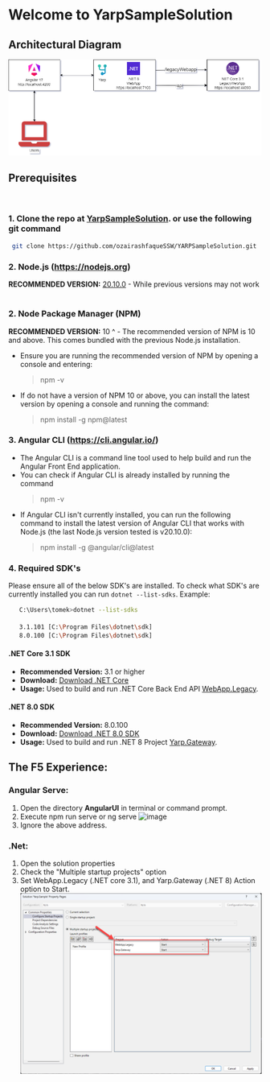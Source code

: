 # Welcome to YarpSampleSolution
## Architectural Diagram
![image](./src/AngularUI/src/assets/yarp-migration-architectural-diagram.png)

## Prerequisites
&nbsp;
### 1. Clone the repo at [YarpSampleSolution](https://github.com/ozairashfaqueSSW/YarpSampleSolution). or use the following git command
 ```bash
  git clone https://github.com/ozairashfaqueSSW/YARPSampleSolution.git
  ```
### 2. Node.js (https://nodejs.org)
**RECOMMENDED VERSION:** [20.10.0](https://nodejs.org/en/download) - While previous versions may not work 
&nbsp;
### 2. Node Package Manager (NPM)
**RECOMMENDED VERSION:** 10 ^ - The recommended version of NPM is 10 and above. This comes bundled with the previous Node.js installation.
- Ensure you are running the recommended version of NPM by opening a console and entering:
  > npm -v
- If do not have a version of NPM 10 or above, you can install the latest version by opening a console and running the command:

  > npm install -g npm@latest
&nbsp;
### 3. Angular CLI (https://cli.angular.io/)
- The Angular CLI is a command line tool used to help build and run the Angular Front End application.
- You can check if Angular CLI is already installed by running the command
  > npm -v
- If Angular CLI isn't currently installed, you can run the following command to install the latest version of Angular CLI that works with Node.js (the last Node.js version tested is v20.10.0):
  > npm install -g @angular/cli@latest
&nbsp;
### 4. Required SDK's
Please ensure all of the below SDK's are installed.
To check what SDK's are currently installed you can run `dotnet --list-sdks`.
Example:

```bash
   C:\Users\tomek>dotnet --list-sdks

   3.1.101 [C:\Program Files\dotnet\sdk]
   8.0.100 [C:\Program Files\dotnet\sdk]
```
#### .NET Core 3.1 SDK

- **Recommended Version:** 3.1 or higher
- **Download:** [Download .NET Core](https://dotnet.microsoft.com/en-us/download/dotnet)
- **Usage:** Used to build and run .NET Core Back End API  [WebApp.Legacy](https://github.com/ozairashfaqueSSW/YARP.Sample.Solution/tree/master/src/WebApp.Legacy).

#### .NET 8.0 SDK

- **Recommended Version:** 8.0.100
- **Download:** [Download .NET 8.0 SDK](https://dotnet.microsoft.com/en-us/download/dotnet)
- **Usage:** Used to build and run .NET 8 Project [Yarp.Gateway](https://github.com/ozairashfaqueSSW/YARP.Sample.Solution/tree/master/src/Yarp.Gateway).

## The F5 Experience:
### Angular Serve:
1. Open the directory **AngularUI** in terminal or command prompt.
2. Execute npm run serve or ng serve
   ![image](https://github.com/ozairashfaqueSSW/YARP.Sample.Solution/assets/96504411/051c5867-1bcc-4b5d-ac01-38fc660a7945)
3. Ignore the above address.
   
### .Net:
1. Open the solution properties
2. Check the "Multiple startup projects" option
3. Set WebApp.Legacy (.NET core 3.1), and Yarp.Gateway (.NET 8) Action option to Start.
   ![image](./src/AngularUI/src/assets/project-stratup-instructions.png)

